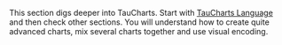 This section digs deeper into TauCharts. Start with [TauCharts Language](tauchartslanguage.md) and then check other sections. You will understand how to create quite advanced charts, mix several charts together and use visual encoding.

